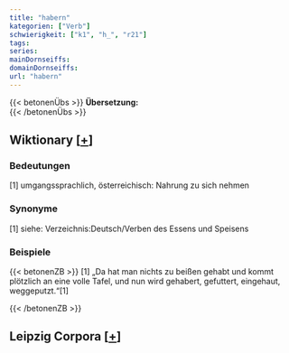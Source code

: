 ```yaml
---
title: "habern"
kategorien: ["Verb"]
schwierigkeit: ["k1", "h_", "r21"]
tags:
series:
mainDornseiffs:
domainDornseiffs:
url: "habern"
---
```


{{< betonenÜbs >}}
**Übersetzung:**  
{{< /betonenÜbs >}}

## Wiktionary [[+](https://de.wiktionary.org/wiki/habern)]

### Bedeutungen
[1] umgangssprachlich, österreichisch: Nahrung zu sich nehmen  

### Synonyme
[1] siehe: Verzeichnis:Deutsch/Verben des Essens und Speisens  

### Beispiele
{{< betonenZB >}}
[1] „Da hat man nichts zu beißen gehabt und kommt plötzlich an eine volle Tafel, und nun wird gehabert, gefuttert, eingehaut, weggeputzt.“[1]  

{{< /betonenZB >}}

## Leipzig Corpora [[+](https://corpora.uni-leipzig.de/en/res?word=habern&corpusId=deu_newscrawl-public_2018)]

